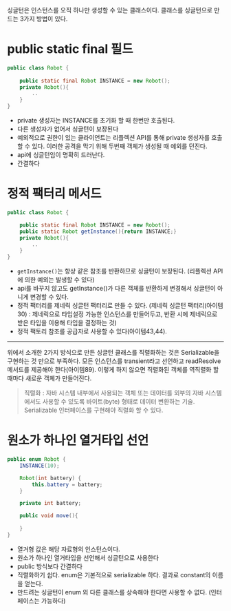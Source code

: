 싱글턴은 인스턴스를 오직 하나만 생성할 수 있는 클래스이다.
클래스를 싱글턴으로 만드는 3가지 방법이 있다.
#  public static final 필드 
```java
public class Robot {
    
    public static final Robot INSTANCE = new Robot();
    private Robot(){
        ..
    }
}
```
- private 생성자는 INSTANCE를 초기화 할 때 한번만 호출된다.
- 다른 생성자가 없어서 싱글턴이 보장된다
- 예외적으로 권한이 있는 클라이언트는 리플렉션 API를 통해 private 생성자를 호출할 수 있다. 이러한 공격을 막기 위해 두번째 객체가 생성될 때 예외를 던진다.
- api에 싱글턴임이 명확히 드러난다.
- 간결하다

# 정적 팩터리 메서드 
```java
public class Robot {

    public static final Robot INSTANCE = new Robot();
    public static Robot getInstance(){return INSTANCE;}
    private Robot(){
        ..
    }
}
```
- `getInstance()`는 항상 같은 참조를 반환하므로 싱글턴이 보장된다. (리플렉션 API에 의한 예외는 발생할 수 있다)
- api를 바꾸지 않고도 getInstance()가 다른 객체를 반환하게 변경해서 싱글턴이 아니게 변경할 수 있다.
- 정적 팩터리를 제네릭 싱글턴 팩터리로 만들 수 있다. (제네릭 싱글턴 팩터리(아이템30) : 제네릭으로 타입설정 가능한 인스턴스를 만들어두고, 반환 시에 제네릭으로 받은 타입을 이용해 타입을 결정하는 것)
- 정적 팩토리 참조를 공급자로 사용할 수 있다(아이템43,44).

---

위에서 소개한 2가지 방식으로 만든 싱글턴 클래스를 직렬화하는 것은 Serializable을 구현하는 것 만으로 부족하다. 
모든 인스턴스를 transient라고 선언하고 readResolve 메서드를 제공해야 한다(아이템89). 
이렇게 하지 않으면 직렬화된 객체를 역직렬화 할 때마다 새로운 객체가 만들어진다.

> 직렬화 : 자바 시스템 내부에서 사용되는 객체 또는 데이터를 외부의 자바 시스템에서도 사용할 수 있도록 바이트(byte) 형태로 데이터 변환하는 기술. Serializable 인터페이스를 구현해야 직렬화 할 수 있다.

# 원소가 하나인 열거타입 선언 
```java
public enum Robot {
    INSTANCE(10);

    Robot(int battery) {
        this.battery = battery;
    }

    private int battery;

    public void move(){
        
    }
}
```
- 열거형 값은 해당 자료형의 인스턴스이다.
- 원소가 하나인 열거타입을 선언해서 싱글턴으로 사용한다
- public 방식보다 간결하다
- 직렬화하기 쉽다. enum은 기본적으로 serializable 하다. 결과로 constant의 이름을 얻는다.
- 만드려는 싱글턴이 enum 외 다른 클래스를 상속해야 한다면 사용할 수 없다. (인터페이스는 가능하다)


 

 

